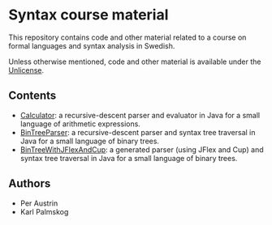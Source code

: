 # Syntax course material

This repository contains code and other material related to a course on formal languages and syntax analysis in Swedish.

Unless otherwise mentioned, code and other material is available under the [Unlicense](https://spdx.org/licenses/Unlicense.html).

## Contents

- [Calculator](src/Calculator): a recursive-descent parser and evaluator in Java for a small language of arithmetic expressions.
- [BinTreeParser](src/BinTreeParser): a recursive-descent parser and syntax tree traversal in Java for a small language of binary trees.
- [BinTreeWithJFlexAndCup](src/BinTreeWithJFlexAndCup): a generated parser (using JFlex and Cup) and syntax tree traversal in Java for a small language of binary trees.

## Authors

- Per Austrin
- Karl Palmskog
